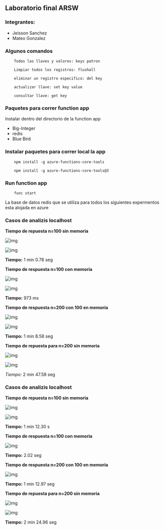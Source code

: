 ## Laboratorio final ARSW

### Integrantes:
- Jeisson Sanchez
- Mateo Gonzalez

### Algunos comandos
~~~
    Todas las llaves y valores: keys patron

    Limpiar todos los registros: flushall

    eliminar un registro especifico: del key

    actualizar llave: set key value

    consultar llave: get key

~~~

### Paquetes para correr function app
Instalar dentro del directorio de la function app

- Big-Integer
- redis
- Blue Bird

### Instalar paquetes para correr local la app
~~~
    npm install -g azure-functions-core-tools
~~~

~~~
    npm install -g azure-functions-core-tools@3
~~~

### Run function app

~~~
    func start
~~~


La base de datos redis que se utiliza para todos los siguientes expermentos esta alojada en azure

### Casos de analizis localhost

**Tiempo de repuesta n=100 sin memoria**

![img](images/localhost/clearn100.PNG)

![img](images/localhost/resp100sinmemo.PNG)

**Tiempo:** 1 min 0.78 seg

**Tiempo de respuesta n=100 con memoria**

![img](images/localhost/100memo.PNG)

![img](images/localhost/resp100memo.PNG)

**Tiempo:** 973 ms

**Tiempo de respuesta n=200 con 100 en memoria**

![img](images/localhost/100memo.PNG)

![img](images/localhost/n200memo100.PNG)

**Tiempo:** 1 min 8.58 seg

**Tiempo de repuesta para n=200 sin memoria**

![img](images/localhost/clearmemo.PNG)

![img](images/localhost/200sinmemo.PNG)

*Tiempo:* 2 min 47.58 seg

### Casos de analizis localhost

**Tiempo de repuesta n=100 sin memoria**

![img](images/azure/n100sinmemoria.PNG)

![img](images/azure/respn100sinmemoria.PNG)

**Tiempo:** 1 min 12.30 s

**Tiempo de respuesta n=100 con memoria**

![img](images/azure/respn100sinmemoria.PNG)

**Tiempo:** 2.02 seg

**Tiempo de respuesta n=200 con 100 en memoria**

![img](images/azure/n200con100memo.PNG)

**Tiempo:** 1 min 12.97 seg

**Tiempo de repuesta para n=200 sin memoria**

![img](images/azure/clean200.PNG)

![img](images/azure/respn200.PNG)

**Tiempo:** 2 min 24.96 seg